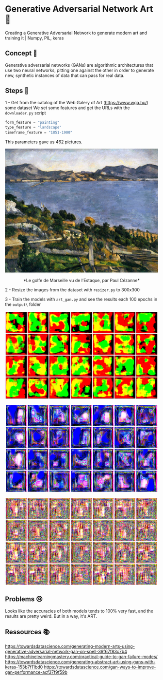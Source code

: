 # Generative Adversarial Network Art 🎨
Creating a Generative Adversarial Network to generate modern art and training it    |    Numpy, PIL, keras

## Concept 🔎

Generative adversarial networks (GANs) are algorithmic architectures that use two neural networks, pitting one against the other in order to generate new, synthetic instances of data that can pass for real data.

## Steps 🐌

1 - Get from the catalog of the Web Galery of Art (https://www.wga.hu/) some dataset
    We set some features and get the URLs with the `downloader.py` script
    
   ```Python
   form_feature = "painting"
   type_feature = "landscape"
   timeframe_feature = "1851-1900"
   ```
   
   This parameters gave us 462 pictures.

   ![alt text](https://github.com/ThomasCochou/Generative_Adversarial_Network_Art/blob/master/wga_exemple/1lands11.jpg?raw=true)
   <p align="center">
   *Le golfe de Marseille vu de l’Estaque, par Paul Cézanne*
   </p>

2 - Resize the images from the dataset with `resizer.py` to 300x300

3 - Train the models with `art_gan.py` and see the results each 100 epochs in the `output\` folder

   ![alt text](https://github.com/ThomasCochou/Generative_Adversarial_Network_Art/blob/master/output/trained-7.png?raw=true)
    
   ![alt text](https://github.com/ThomasCochou/Generative_Adversarial_Network_Art/blob/master/output/trained-12.png?raw=true)
    
   ![alt text](https://github.com/ThomasCochou/Generative_Adversarial_Network_Art/blob/master/output/trained-23.png?raw=true)


## Problems 😢

Looks like the accuracies of both models tends to 100% very fast, and the results are pretty weird. But in a way, it's ART.

## Ressources 📚
https://towardsdatascience.com/generating-modern-arts-using-generative-adversarial-network-gan-on-spell-39f67f83c7b4
https://machinelearningmastery.com/practical-guide-to-gan-failure-modes/
https://towardsdatascience.com/generating-abstract-art-using-gans-with-keras-153b7f11bd0
https://towardsdatascience.com/gan-ways-to-improve-gan-performance-acf37f9f59b
